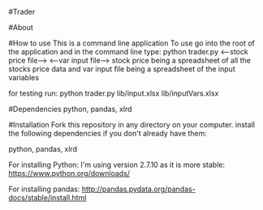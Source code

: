 #Trader
<!-- By: Aaron Weinberg -->

#About
<!-- Trader is used to find stock trading signals to determine when to buy and sell stock.
Trader takes as input a portfolio of stock price data.
Then runs a series of tests to determain if trading signals are true.
And returns a portfolio of each stock and the returns over time for the input signals. -->

#How to use
This is a command line application
To use go into the root of the application and in the command line type:
python trader.py <--stock price file--> <--var input file-->
stock price being a spreadsheet of all the stocks price data
and var input file being a spreadsheet of the input variables

for testing run:
python trader.py lib/input.xlsx lib/inputVars.xlsx

#Dependencies
python,
pandas,
xlrd

#Installation
Fork this repository in any directory on your computer.
install the following dependencies if you don't already have them:

python,
pandas,
xlrd

For installing Python:
I'm using version 2.7.10 as it is more stable:
https://www.python.org/downloads/

For installing pandas:
http://pandas.pydata.org/pandas-docs/stable/install.html




<!-- Go into that directory and type: python test.py -->
<!-- Once complete if there are no errors then you are set to use trader -->

